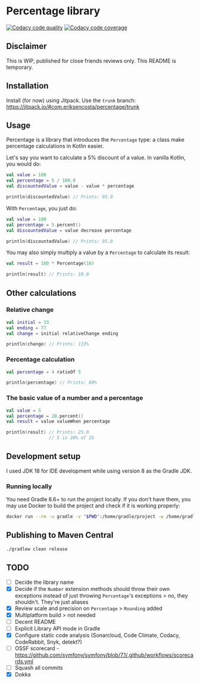 # Percentage library

[![Codacy code quality](https://app.codacy.com/project/badge/Grade/5feda3d6ceb54ec58806b144bc77f606)](https://app.codacy.com/gh/eriksencosta/percentage/dashboard?utm_source=gh&utm_medium=referral&utm_content=&utm_campaign=Badge_grade)
[![Codacy code coverage](https://app.codacy.com/project/badge/Coverage/5feda3d6ceb54ec58806b144bc77f606)](https://app.codacy.com/gh/eriksencosta/percentage/dashboard?utm_source=gh&utm_medium=referral&utm_content=&utm_campaign=Badge_coverage)

## Disclaimer

This is WIP, published for close friends reviews only. This README is temporary.

## Installation

Install (for now) using Jitpack. Use the `trunk` branch: https://jitpack.io/#com.eriksencosta/percentage/trunk

## Usage

Percentage is a library that introduces the `Percentage` type: a class make percentage calculations in Kotlin easier.

Let's say you want to calculate a 5% discount of a value. In vanilla Kotlin, you would do:

```kotlin
val value = 100
val percentage = 5 / 100.0
val discountedValue = value - value * percentage

println(discountedValue) // Prints: 95.0
```

With `Percentage`, you just do:

```kotlin
val value = 100
val percentage = 5.percent()
val discountedValue = value decrease percentage

println(discountedValue) // Prints: 95.0
```

You may also simply multiply a value by a `Percentage` to calculate its result:

```kotlin
val result = 100 * Percentage(10)

println(result) // Prints: 10.0
```

## Other calculations

### Relative change

```kotlin
val initial = 33
val ending = 77
val change = initial relativeChange ending

println(change) // Prints: 133%
```

### Percentage calculation

```kotlin
val percentage = 4 ratioOf 5

println(percentage) // Prints: 80%
```

### The basic value of a number and a percentage

```kotlin
val value = 5
val percentage = 20.percent()
val result = value valueWhen percentage

println(result) // Prints: 25.0
                // 5 is 20% of 25
```

## Development setup

I used JDK 18 for IDE development while using version 8 as the Gradle JDK.

### Running locally

You need Gradle 8.6+ to run the project locally. If you don't have them, you may use Docker to build the project and
check if it is working properly:

```bash
docker run --rm -u gradle -v "$PWD":/home/gradle/project -w /home/gradle/project gradle gradle build
```

## Publishing to Maven Central

```bash
./gradlew clean release
```

## TODO

- [ ] Decide the library name
- [X] Decide if the `Number` extension methods should throw their own exceptions instead of just throwing `Percentage`'s
  exceptions > no, they shouldn't. They're just aliases
- [X] Review scale and precision on `Percentage` > `Rounding` added
- [X] Multiplatform build > not needed
- [ ] Decent README
- [ ] Explicit Library API mode in Gradle
- [X] Configure static code analysis (Sonarcloud, Code Climate, Codacy, CodeRabbit, Snyk, detekt?)
- [ ] OSSF scorecard - https://github.com/symfony/symfony/blob/7.1/.github/workflows/scorecards.yml
- [ ] Squash all commits
- [X] Dokka